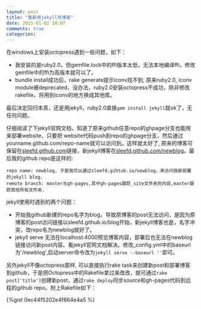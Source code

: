 ```yaml
---
layout: post
title: "重新用jekyll写博客"
date: 2015-01-02 18:07
comments: true
categories: 
---
```


在windows上安装octopress遇到一些问题，如下：

* 我安装的是ruby2.0，但gemfile.lock中的ffi版本太低，无法本地编译ffi，修改gemfile中的ffi为高版本就可以了。
* bundle install成功后，rake generate提示iconv找不到, 原来ruby2.0, iconv module被deprecated，没办法，ruby2.0安装octopress不成功，除非修改rakefile，将用到iconv的地方换成其他库。

最后决定回归本真，还是用jekyll，ruby2.0直接`gem install jekyll`就ok了，无任何问题。

仔细阅读了下jekyll官网文档，知道了原来github任意repo的ghpage分支也能用来部署website，只要把
website代码push到repo的ghpage分支，然后通过yourname.github.com/repo-name就可以访问到。这样就太好了,
原来的博客可保留在[sleefd.github.com](http://sleefd.github.com)链接，新jekyll博客在[sleefd.github.com/newblog](http://sleefd.github.com/newblog)。最后我的github repo是这样的:

	repo name: newblog, 于是我可以通过sleefd.gihtub.io/newblog，来访问我新部署的jekyll blog.
	remote branch: master与gh-pages,其中gh-pages跟踪_site文件夹的内容,master跟踪其他所有文件夹.

jekyll使用时遇到的两个问题：

* 开始我github新建的repo名字为blog，导致原博客的post无法访问，是因为原博客的post访问链接以sleefd.github.io/blog开始，新jekyll博客也是，名字冲突，改repo名为newblog就好了。
* jekyll serve 无法在localhost:4000预览博客内容，部署后也无法在newblog链接访问新post内容。看jekyll官网文档解决。修改_config.yml中的baseurl为'/newblog',启动server命令改为`jekyll serve --baseurl ''`即可。

另外jekyll不像octopress那样, 可以直接执行rake task来创建新post和部署博客到github，于是把Octopress中的Rakefile拿过来改改，就可通过`rake post['title']`创建新post，通过`rake deploy`同步source和gh-pages代码到远程的github repo。附上Rakefile如下：

{%gist 0ec44f5202e4f864e4a5 %}
